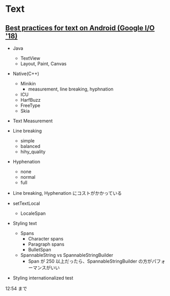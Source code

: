 # Text

## [Best practices for text on Android (Google I/O '18)](https://www.youtube.com/watch?v=x-FcOX6ErdI)

* Java
  * TextView
  * Layout, Paint, Canvas
* Native(C++)
  * Minikin
    * measurement, line breaking, hyphnation
  * ICU
  * HarfBuzz
  * FreeType
  * Skia

* Text Measurement
* Line breaking
  * simple
  * balanced
  * hihy_quality
* Hyphenation
  * none
  * normal
  * full
* Line breaking, Hyphenation にコストがかかっている
* setTextLocal
  * LocaleSpan

* Styling text
  * Spans
    * Character spans
    * Paragraph spans
    * BulletSpan
  * SpannableString vs SpannableStringBuilder
    * Span が 250 以上だったら、SpannableStringBuilder の方がパフォーマンスがいい

* Styling internationalized test

12:54 まで
